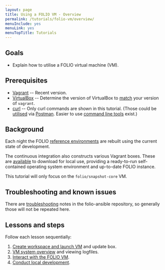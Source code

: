 ```yaml
---
layout: page
title: Using a FOLIO VM - Overview
permalink: /tutorials/folio-vm/overview/
menuInclude: yes
menuLink: yes
menuTopTitle: Tutorials
---
```


## Goals

* Explain how to utilise a FOLIO virtual machine (VM).

## Prerequisites

* [Vagrant](https://www.vagrantup.com/) -- Recent version.
* [VirtualBox](https://www.virtualbox.org/wiki/Downloads) --
Determine the version of VirtualBox to [match](https://www.vagrantup.com/docs/virtualbox) your version of `vagrant`.
* [curl](https://curl.haxx.se) -- Only curl commands are shown in this tutorial. (Those could be [utilised](https://learning.postman.com/docs/postman/collections/importing-and-exporting-data/) via [Postman](https://postman.com/). Easier to use [command line tools](/faqs/how-to-use-apis/) exist.)

## Background

Each night the FOLIO [reference environments](/guides/automation/#reference-environments) are rebuilt using the current state of development.

The continuous integration also constructs various Vagrant boxes.
These are [available](https://github.com/folio-org/folio-ansible/blob/master/doc/index.md#prebuilt-vagrant-boxes) to download for local use, providing a ready-to-run self-contained operating system environment and up-to-date FOLIO instance.

This tutorial will only focus on the `folio/snapshot-core` VM.

## Troubleshooting and known issues

There are [troubleshooting](https://github.com/folio-org/folio-ansible/blob/master/doc/index.md#troubleshootingknown-issues) notes in the folio-ansible repository, so generally those will not be repeated here.

## Lessons and steps

Follow each lesson sequentially:

1. [Create workspace and launch VM](../01-create-workspace/) and update box.
1. [VM system overview](../02-system-overview/) and viewing logfiles.
1. [Interact with the FOLIO VM](../03-interact/).
1. [Conduct local development](../04-local-development/).

